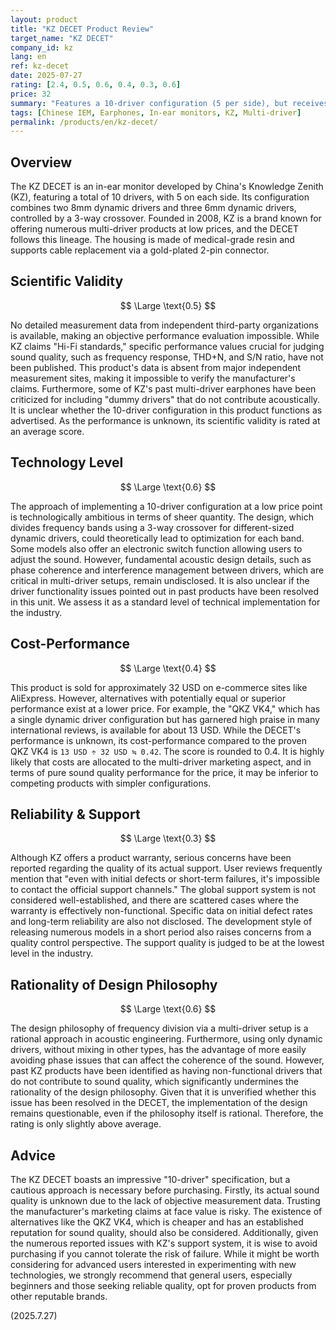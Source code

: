 ```yaml
---
layout: product
title: "KZ DECET Product Review"
target_name: "KZ DECET"
company_id: kz
lang: en
ref: kz-decet
date: 2025-07-27
rating: [2.4, 0.5, 0.6, 0.4, 0.3, 0.6]
price: 32
summary: "Features a 10-driver configuration (5 per side), but receives a limited evaluation due to a lack of independent measurement data and reliability concerns, leaving its performance unknown."
tags: [Chinese IEM, Earphones, In-ear monitors, KZ, Multi-driver]
permalink: /products/en/kz-decet/
---
```

## Overview

The KZ DECET is an in-ear monitor developed by China's Knowledge Zenith (KZ), featuring a total of 10 drivers, with 5 on each side. Its configuration combines two 8mm dynamic drivers and three 6mm dynamic drivers, controlled by a 3-way crossover. Founded in 2008, KZ is a brand known for offering numerous multi-driver products at low prices, and the DECET follows this lineage. The housing is made of medical-grade resin and supports cable replacement via a gold-plated 2-pin connector.

## Scientific Validity

$$ \Large \text{0.5} $$

No detailed measurement data from independent third-party organizations is available, making an objective performance evaluation impossible. While KZ claims "Hi-Fi standards," specific performance values crucial for judging sound quality, such as frequency response, THD+N, and S/N ratio, have not been published. This product's data is absent from major independent measurement sites, making it impossible to verify the manufacturer's claims. Furthermore, some of KZ's past multi-driver earphones have been criticized for including "dummy drivers" that do not contribute acoustically. It is unclear whether the 10-driver configuration in this product functions as advertised. As the performance is unknown, its scientific validity is rated at an average score.

## Technology Level

$$ \Large \text{0.6} $$

The approach of implementing a 10-driver configuration at a low price point is technologically ambitious in terms of sheer quantity. The design, which divides frequency bands using a 3-way crossover for different-sized dynamic drivers, could theoretically lead to optimization for each band. Some models also offer an electronic switch function allowing users to adjust the sound. However, fundamental acoustic design details, such as phase coherence and interference management between drivers, which are critical in multi-driver setups, remain undisclosed. It is also unclear if the driver functionality issues pointed out in past products have been resolved in this unit. We assess it as a standard level of technical implementation for the industry.

## Cost-Performance

$$ \Large \text{0.4} $$

This product is sold for approximately 32 USD on e-commerce sites like AliExpress. However, alternatives with potentially equal or superior performance exist at a lower price. For example, the "QKZ VK4," which has a single dynamic driver configuration but has garnered high praise in many international reviews, is available for about 13 USD. While the DECET's performance is unknown, its cost-performance compared to the proven QKZ VK4 is `13 USD ÷ 32 USD ≒ 0.42`. The score is rounded to 0.4. It is highly likely that costs are allocated to the multi-driver marketing aspect, and in terms of pure sound quality performance for the price, it may be inferior to competing products with simpler configurations.

## Reliability & Support

$$ \Large \text{0.3} $$

Although KZ offers a product warranty, serious concerns have been reported regarding the quality of its actual support. User reviews frequently mention that "even with initial defects or short-term failures, it's impossible to contact the official support channels." The global support system is not considered well-established, and there are scattered cases where the warranty is effectively non-functional. Specific data on initial defect rates and long-term reliability are also not disclosed. The development style of releasing numerous models in a short period also raises concerns from a quality control perspective. The support quality is judged to be at the lowest level in the industry.

## Rationality of Design Philosophy

$$ \Large \text{0.6} $$

The design philosophy of frequency division via a multi-driver setup is a rational approach in acoustic engineering. Furthermore, using only dynamic drivers, without mixing in other types, has the advantage of more easily avoiding phase issues that can affect the coherence of the sound. However, past KZ products have been identified as having non-functional drivers that do not contribute to sound quality, which significantly undermines the rationality of the design philosophy. Given that it is unverified whether this issue has been resolved in the DECET, the implementation of the design remains questionable, even if the philosophy itself is rational. Therefore, the rating is only slightly above average.

## Advice

The KZ DECET boasts an impressive "10-driver" specification, but a cautious approach is necessary before purchasing. Firstly, its actual sound quality is unknown due to the lack of objective measurement data. Trusting the manufacturer's marketing claims at face value is risky. The existence of alternatives like the QKZ VK4, which is cheaper and has an established reputation for sound quality, should also be considered. Additionally, given the numerous reported issues with KZ's support system, it is wise to avoid purchasing if you cannot tolerate the risk of failure. While it might be worth considering for advanced users interested in experimenting with new technologies, we strongly recommend that general users, especially beginners and those seeking reliable quality, opt for proven products from other reputable brands.

(2025.7.27)
